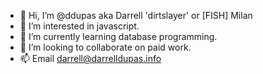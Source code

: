 - 👋 Hi, I’m @ddupas aka Darrell 'dirtslayer' or [FISH] Milan
- 👀 I’m interested in javascript.
- 🌱 I’m currently learning database programming.
- 💞️ I’m looking to collaborate on paid work.
- 📫 Email darrell@darrelldupas.info

<!---
ddupas/ddupas is a ✨ special ✨ repository because its `README.md` (this file) appears on your GitHub profile.
You can click the Preview link to take a look at your changes.
--->
